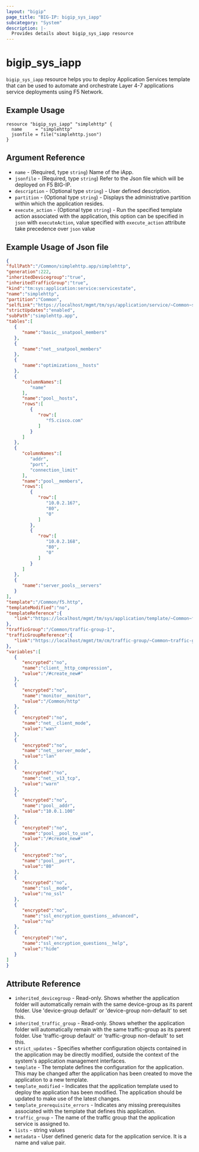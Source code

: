 ```yaml
---
layout: "bigip"
page_title: "BIG-IP: bigip_sys_iapp"
subcategory: "System"
description: |-
  Provides details about bigip_sys_iapp resource
---
```


# bigip\_sys\_iapp

`bigip_sys_iapp` resource helps you to deploy Application Services template that can be used to automate and orchestrate Layer 4-7 applications service deployments using F5 Network.

## Example Usage


```hcl
resource "bigip_sys_iapp" "simplehttp" {
  name     = "simplehttp"
  jsonfile = file("simplehttp.json")
}
```

## Argument Reference

* `name` - (Required, type `string`) Name of the iApp.
* `jsonfile` - (Required, type `string`) Refer to the Json file which will be deployed on F5 BIG-IP.
* `description` - (Optional type `string`) - User defined description.
* `partition` - (Optional type `string`) - Displays the administrative partition within which the application resides.
* `execute_action` - (Optional type `string`) - Run the specified template action associated with the application, this option can be specified in `json` with `executeAction`, value specified with `execute_action` attribute take precedence over `json` value

## Example Usage of Json file
```json
{
"fullPath":"/Common/simplehttp.app/simplehttp",
"generation":222,
"inheritedDevicegroup":"true",
"inheritedTrafficGroup":"true",
"kind":"tm:sys:application:service:servicestate",
"name":"simplehttp",
"partition":"Common",
"selfLink":"https://localhost/mgmt/tm/sys/application/service/~Common~simplehttp.app~simplehttp?ver=13.0.0",
"strictUpdates":"enabled",
"subPath":"simplehttp.app",
"tables":[
   {
      "name":"basic__snatpool_members"
   },
   {
      "name":"net__snatpool_members"
   },
   {
      "name":"optimizations__hosts"
   },
   {
      "columnNames":[
         "name"
      ],
      "name":"pool__hosts",
      "rows":[
         {
            "row":[
               "f5.cisco.com"
            ]
         }
      ]
   },
   {
      "columnNames":[
         "addr",
         "port",
         "connection_limit"
      ],
      "name":"pool__members",
      "rows":[
         {
            "row":[
               "10.0.2.167",
               "80",
               "0"
            ]
         },
         {
            "row":[
               "10.0.2.168",
               "80",
               "0"
            ]
         }
      ]
   },
   {
      "name":"server_pools__servers"
   }
],
"template":"/Common/f5.http",
"templateModified":"no",
"templateReference":{
   "link":"https://localhost/mgmt/tm/sys/application/template/~Common~f5.http?ver=13.0.0"
},
"trafficGroup":"/Common/traffic-group-1",
"trafficGroupReference":{
   "link":"https://localhost/mgmt/tm/cm/traffic-group/~Common~traffic-group-1?ver=13.0.0"
},
"variables":[  
   {  
      "encrypted":"no",
      "name":"client__http_compression",
      "value":"/#create_new#"
   },
   {  
      "encrypted":"no",
      "name":"monitor__monitor",
      "value":"/Common/http"
   },
   {  
      "encrypted":"no",
      "name":"net__client_mode",
      "value":"wan"
   },
   {  
      "encrypted":"no",
      "name":"net__server_mode",
      "value":"lan"
   },
   {  
      "encrypted":"no",
      "name":"net__v13_tcp",
      "value":"warn"
   },
   {  
      "encrypted":"no",
      "name":"pool__addr",
      "value":"10.0.1.100"
   },
   {  
      "encrypted":"no",
      "name":"pool__pool_to_use",
      "value":"/#create_new#"
   },
   {  
      "encrypted":"no",
      "name":"pool__port",
      "value":"80"
   },
   {  
      "encrypted":"no",
      "name":"ssl__mode",
      "value":"no_ssl"
   },
   {  
      "encrypted":"no",
      "name":"ssl_encryption_questions__advanced",
      "value":"no"
   },
   {  
      "encrypted":"no",
      "name":"ssl_encryption_questions__help",
      "value":"hide"
   }
]
}
```

## Attribute Reference

* `inherited_devicegroup` - Read-only. Shows whether the application folder will automatically remain with the same device-group as its parent folder. Use 'device-group default' or 'device-group non-default' to set this.
* `inherited_traffic_group` - Read-only. Shows whether the application folder will automatically remain with the same traffic-group as its parent folder. Use 'traffic-group default' or 'traffic-group non-default' to set this.
* `strict_updates` - Specifies whether configuration objects contained in the application may be directly modified, outside the context of the system's application management interfaces.
* `template` - The template defines the configuration for the application. This may be changed after the application has been created to move the application to a new template.
* `template_modified` - Indicates that the application template used to deploy the application has been modified. The application should be updated to make use of the latest changes.
* `template_prerequisite_errors` - Indicates any missing prerequisites associated with the template that defines this application.
* `traffic_group` - The name of the traffic group that the application service is assigned to.
* `lists` - string values
* `metadata` - User defined generic data for the application service. It is a name and value pair.
